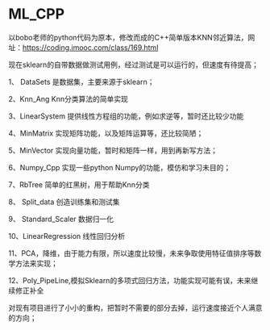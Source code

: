 # ML_CPP
以bobo老师的python代码为原本，修改而成的C++简单版本KNN邻近算法，网址：https://coding.imooc.com/class/169.html

 
现在sklearn的自带数据做测试用例，经过测试是可以运行的，但速度有待提高；

1、 DataSets 是数据集，主要来源于sklearn；

2、Knn_Ang Knn分类算法的简单实现

3、LinearSystem 提供线性方程组的功能，例如求逆等，暂时还比较少功能

4、MinMatrix 实现矩阵功能，以及矩阵运算等，还比较简陋；

5、MinVector 实现向量功能，暂时和矩阵一样，用到再新写方法；

6、Numpy_Cpp 实现一些python Numpy的功能，模仿和学习未目的；

7、RbTree 简单的红黑树，用于帮助Knn分类

8、 Split_data 创造训练集和测试集

9、 Standard_Scaler 数据归一化

10、LinearRegression 线性回归分析

11、PCA，降维，由于能力有限，所以速度比较慢，未来争取使用特征值排序等数学方法来实现；

12、Poly_PipeLine,模拟Sklearn的多项式回归方法，功能实现可能有误，未来继续修正补全


对现有项目进行了小小的重构，把暂时不需要的部分去掉，运行速度接近个人满意的方向；
